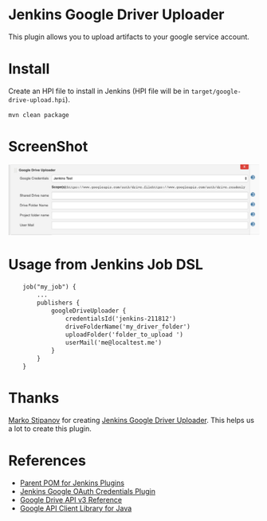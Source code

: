 Jenkins Google Driver Uploader
===
This plugin allows you to upload artifacts to your google service account.


# Install

Create an HPI file to install in Jenkins (HPI file will be in
`target/google-drive-upload.hpi`).

    mvn clean package


# ScreenShot

![sample_image](assets/jenkins-drive-uploader.png)

# Usage from Jenkins Job DSL

        job("my_job") {
            ...
            publishers {
                googleDriveUploader {
                    credentialsId('jenkins-211812')
                    driveFolderName('my_driver_folder')
                    uploadFolder('folder_to_upload ')
                    userMail('me@localtest.me')
                }
            }
        }    

# Thanks

[Marko Stipanov](https://github.com/mstipanov) for creating [Jenkins Google Driver Uploader](https://github.com/mstipanov/google-drive-upload-plugin). This helps us a lot to create this plugin.

# References 
* [Parent POM for Jenkins Plugins](https://github.com/jenkinsci/plugin-pom)
* [Jenkins Google OAuth Credentials Plugin](https://github.com/jenkinsci/google-oauth-plugin)
* [Google Drive API v3 Reference](https://developers.google.com/drive/api/v3/reference)
* [Google API Client Library for Java ](https://developers.google.com/api-client-library/java)